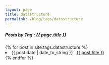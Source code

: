 ```yaml
---
layout: page
title: datastructure
permalink: /blog/tags/datastructure
---
```

 
<h5> Posts by Tag : {{ page.title }} </h5>

<div class="card">
{% for post in site.tags.datastructure %}
 <li class="category-posts"><span>{{ post.date | date_to_string }}</span> &nbsp; <a href="{{ post.url }}">{{ post.title }}</a></li>
{% endfor %}
</div>